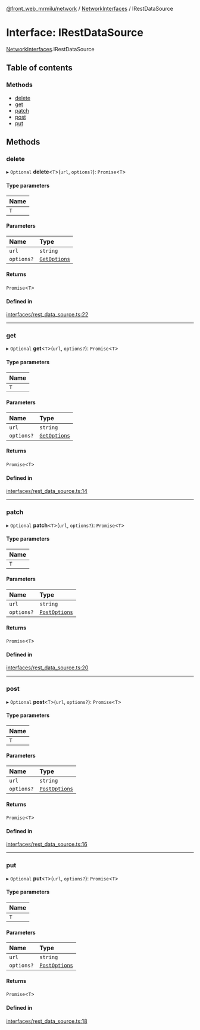 [@front_web_mrmilu/network](../Network.md) / [NetworkInterfaces](../modules/NetworkInterfaces.md) / IRestDataSource

# Interface: IRestDataSource

[NetworkInterfaces](../modules/NetworkInterfaces.md).IRestDataSource

## Table of contents

### Methods

- [delete](NetworkInterfaces.IRestDataSource.md#delete)
- [get](NetworkInterfaces.IRestDataSource.md#get)
- [patch](NetworkInterfaces.IRestDataSource.md#patch)
- [post](NetworkInterfaces.IRestDataSource.md#post)
- [put](NetworkInterfaces.IRestDataSource.md#put)

## Methods

### delete

▸ `Optional` **delete**<`T`\>(`url`, `options?`): `Promise`<`T`\>

#### Type parameters

| Name |
| :------ |
| `T` |

#### Parameters

| Name | Type |
| :------ | :------ |
| `url` | `string` |
| `options?` | [`GetOptions`](NetworkInterfaces.GetOptions.md) |

#### Returns

`Promise`<`T`\>

#### Defined in

[interfaces/rest_data_source.ts:22](https://github.com/mrmilu/front_web_mrmilu/blob/5e11653/packages/network/src/interfaces/rest_data_source.ts#L22)

___

### get

▸ `Optional` **get**<`T`\>(`url`, `options?`): `Promise`<`T`\>

#### Type parameters

| Name |
| :------ |
| `T` |

#### Parameters

| Name | Type |
| :------ | :------ |
| `url` | `string` |
| `options?` | [`GetOptions`](NetworkInterfaces.GetOptions.md) |

#### Returns

`Promise`<`T`\>

#### Defined in

[interfaces/rest_data_source.ts:14](https://github.com/mrmilu/front_web_mrmilu/blob/5e11653/packages/network/src/interfaces/rest_data_source.ts#L14)

___

### patch

▸ `Optional` **patch**<`T`\>(`url`, `options?`): `Promise`<`T`\>

#### Type parameters

| Name |
| :------ |
| `T` |

#### Parameters

| Name | Type |
| :------ | :------ |
| `url` | `string` |
| `options?` | [`PostOptions`](NetworkInterfaces.PostOptions.md) |

#### Returns

`Promise`<`T`\>

#### Defined in

[interfaces/rest_data_source.ts:20](https://github.com/mrmilu/front_web_mrmilu/blob/5e11653/packages/network/src/interfaces/rest_data_source.ts#L20)

___

### post

▸ `Optional` **post**<`T`\>(`url`, `options?`): `Promise`<`T`\>

#### Type parameters

| Name |
| :------ |
| `T` |

#### Parameters

| Name | Type |
| :------ | :------ |
| `url` | `string` |
| `options?` | [`PostOptions`](NetworkInterfaces.PostOptions.md) |

#### Returns

`Promise`<`T`\>

#### Defined in

[interfaces/rest_data_source.ts:16](https://github.com/mrmilu/front_web_mrmilu/blob/5e11653/packages/network/src/interfaces/rest_data_source.ts#L16)

___

### put

▸ `Optional` **put**<`T`\>(`url`, `options?`): `Promise`<`T`\>

#### Type parameters

| Name |
| :------ |
| `T` |

#### Parameters

| Name | Type |
| :------ | :------ |
| `url` | `string` |
| `options?` | [`PostOptions`](NetworkInterfaces.PostOptions.md) |

#### Returns

`Promise`<`T`\>

#### Defined in

[interfaces/rest_data_source.ts:18](https://github.com/mrmilu/front_web_mrmilu/blob/5e11653/packages/network/src/interfaces/rest_data_source.ts#L18)
